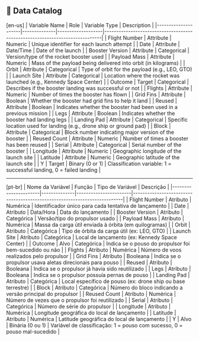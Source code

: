 ## 📘 Data Catalog


[en-us]
| Variable Name       | Role         | Variable Type     | Description                                                                 |
|---------------------|--------------|-------------------|-----------------------------------------------------------------------------|
| Flight Number       | Attribute    | Numeric           | Unique identifier for each launch attempt                                   |
| Date                | Attribute    | Date/Time         | Date of the launch                                                          |
| Booster Version     | Attribute    | Categorical       | Version/type of the rocket booster used                                     |
| Payload Mass        | Attribute    | Numeric           | Mass of the payload being delivered into orbit (in kilograms)               |
| Orbit               | Attribute    | Categorical       | Type of orbit for the payload (e.g., LEO, GTO)                              |
| Launch Site         | Attribute    | Categorical       | Location where the rocket was launched (e.g., Kennedy Space Center)         |
| Outcome             | Target       | Categorical       | Describes if the booster landing was successful or not                      |
| Flights             | Attribute    | Numeric           | Number of times the booster has flown                                       |
| Grid Fins           | Attribute    | Boolean           | Whether the booster had grid fins to help it land                           |
| Reused              | Attribute    | Boolean           | Indicates whether the booster had been used in a previous mission           |
| Legs                | Attribute    | Boolean           | Indicates whether the booster had landing legs                              |
| Landing Pad         | Attribute    | Categorical       | Specific location used for landing (e.g., drone ship or ground pad)         |
| Block               | Attribute    | Categorical       | Block number indicating major version of the booster                        |
| Reused Count        | Attribute    | Numeric           | Number of times a booster has been reused                                   |
| Serial              | Attribute    | Categorical       | Serial number of the booster                                                |
| Longitude           | Attribute    | Numeric           | Geographic longitude of the launch site                                     |
| Latitude            | Attribute    | Numeric           | Geographic latitude of the launch site                                      |
| Y                   | Target       | Binary (0 or 1)   | Classification variable: 1 = successful landing, 0 = failed landing         |

---

[pt-br]
| Nome da Variável     | Função       | Tipo de Variável     | Descrição                                                                 |
|----------------------|--------------|-----------------------|--------------------------------------------------------------------------|
| Flight Number        | Atributo     | Numérica              | Identificador único para cada tentativa de lançamento                    |
| Date                 | Atributo     | Data/Hora             | Data do lançamento                                                       |
| Booster Version      | Atributo     | Categórica            | Versão/tipo do propulsor usado                                           |
| Payload Mass         | Atributo     | Numérica              | Massa da carga útil enviada à órbita (em quilogramas)                    |
| Orbit                | Atributo     | Categórica            | Tipo de órbita da carga útil (ex: LEO, GTO)                              |
| Launch Site          | Atributo     | Categórica            | Local de lançamento (ex: Kennedy Space Center)                           |
| Outcome              | Alvo         | Categórica            | Indica se o pouso do propulsor foi bem-sucedido ou não                   |
| Flights              | Atributo     | Numérica              | Número de voos realizados pelo propulsor                                 |
| Grid Fins            | Atributo     | Booleana              | Indica se o propulsor usava aletas direcionais para pouso                |
| Reused               | Atributo     | Booleana              | Indica se o propulsor já havia sido reutilizado                          |
| Legs                 | Atributo     | Booleana              | Indica se o propulsor possuía pernas de pouso                            |
| Landing Pad          | Atributo     | Categórica            | Local específico de pouso (ex: drone ship ou base terrestre)             |
| Block                | Atributo     | Categórica            | Número do bloco indicando a versão principal do propulsor                |
| Reused Count         | Atributo     | Numérica              | Número de vezes que o propulsor foi reutilizado                          |
| Serial               | Atributo     | Categórica            | Número de série do propulsor                                             |
| Longitude            | Atributo     | Numérica              | Longitude geográfica do local de lançamento                              |
| Latitude             | Atributo     | Numérica              | Latitude geográfica do local de lançamento                               |
| Y                    | Alvo         | Binária (0 ou 1)      | Variável de classificação: 1 = pouso com sucesso, 0 = pouso mal-sucedido |
